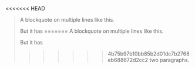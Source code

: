 <<<<<<< HEAD
>A blockquote
>on multiple lines
>like this.
>
>But it has
=======
>A blockquote
>on multiple lines
>like this.
>
>But it has
>>>>>>> 4b75b97b10bb85b2d01dc7b2768eb688672d2cc2
>two paragraphs.